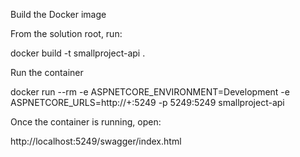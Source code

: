 Build the Docker image

From the solution root, run:

docker build -t smallproject-api .

Run the container

docker run --rm -e ASPNETCORE_ENVIRONMENT=Development -e ASPNETCORE_URLS=http://+:5249 -p 5249:5249 smallproject-api

Once the container is running, open:

http://localhost:5249/swagger/index.html